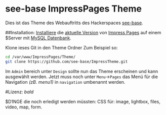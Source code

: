 # see-base ImpressPages Theme

Dies ist das Theme des Webauftritts des Hackerspaces [see-base](https://see-base.de/).

##Installation:
[Installiere](https://www.impresspages.org/docs/installation) die [aktuelle Version](https://www.impresspages.org/download) von [Impress Pages](https://www.impresspages.org/) auf einem $Server mit [MySQL Datenbank](https://mariadb.com/).

Klone ieses Git in den Theme Ordner 
Zum Beispiel so:

```bash
cd /var/www/ImpressPages/Theme/
git clone https://github.com/see-base/ImpressTheme.git
```

Im ``Admin`` bereich unter ``Design`` sollte nun das Theme erscheinen und kann ausgewählt werden.
Jetzt muss noch unter ``Menu``->``Pages`` das Menü für die Navigation *(zB. menu1)* in ``navigation`` umbenannt werden.

#Lizenz:
*bald*

$D1NGE die noch erledigt werden müssten: 
CSS für: image, lightbox, files, video, map, form.
